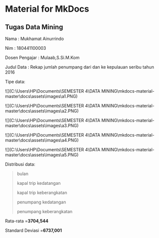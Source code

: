 # Material for MkDocs

## Tugas Data Mining

Nama	: Mukhamat Ainurrindo

Nim		: 180441100003

Dosen Pengajar	: Mulaab,S.Si.M.Kom

Judul Data : Rekap jumlah penumpang dari dan ke kepulauan seribu tahun 2016



Tipe data:

![](C:\Users\HP\Documents\SEMESTER 4\DATA MINING\mkdocs-material-master\docs\assets\images\a1.PNG)

![](C:\Users\HP\Documents\SEMESTER 4\DATA MINING\mkdocs-material-master\docs\assets\images\a2.PNG)



[](assets/images/1.png)![](C:\Users\HP\Documents\SEMESTER 4\DATA MINING\mkdocs-material-master\docs\assets\images\a3.PNG)

![](C:\Users\HP\Documents\SEMESTER 4\DATA MINING\mkdocs-material-master\docs\assets\images\a4.PNG)

![](C:\Users\HP\Documents\SEMESTER 4\DATA MINING\mkdocs-material-master\docs\assets\images\a5.PNG)

Distribusi data:

> bulan
>
> kapal trip kedatangan
>
> kapal trip keberangkatan
>
> penumpang kedatangan
>
> penumpang keberangkatan

Rata-rata =**3704,544**

Standard Deviasi =**6737,001**

[3]: getting-started.md
